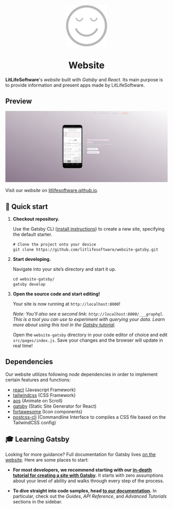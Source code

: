 <p align="center">
  <a href="https://litlifesoftware.github.io">
    <img alt="LitLifeSoftware Logo" src="src/assets/img/Icon-512.svg" width="128" />
  </a>
</p>

<h1 align="center">
  Website
</h1>

**LitLifeSoftware**'s *website* built with *Gatsby* and *React*. Its main purpose is to provide information and present apps made by LitLifeSoftware.

## Preview

![LitLifeSoftware Website Screenshot](src/assets/screenshots/LitLifeSoftwareWebsiteAppPage.png)

Visit our *website* on [litlifesoftware.github.io](https://litlifesoftware.github.io).

## 🚀 Quick start

1.  **Checkout repository.**

    Use the Gatsby CLI ([install instructions](https://www.gatsbyjs.com/docs/tutorial/part-0/#gatsby-cli)) to create a new site, specifying the default starter.

    ```shell
    # Clone the project onto your device
    git clone https://github.com/litlifesoftware/website-gatsby.git
    ```

2.  **Start developing.**

    Navigate into your site’s directory and start it up.

    ```shell
    cd website-gatsby/
    gatsby develop
    ```

3.  **Open the source code and start editing!**

    Your site is now running at `http://localhost:8000`!

    _Note: You'll also see a second link: _`http://localhost:8000/___graphql`_. This is a tool you can use to experiment with querying your data. Learn more about using this tool in the [Gatsby tutorial](https://www.gatsbyjs.com/tutorial/part-five/#introducing-graphiql)._

    Open the `website-gatsby` directory in your code editor of choice and edit `src/pages/index.js`. Save your changes and the browser will update in real time!

## Dependencies

Our website utilizes following *node* dependencies in order to implement certain features and functions:

- [react](https://github.com/facebook/react) (Javascript Framework)
- [tailwindcss](https://github.com/tailwindlabs/tailwindcss) (CSS Framework)
- [aos](https://github.com/michalsnik/aos) (Animate on Scroll)
- [gatsby](https://github.com/gatsbyjs/gatsby) (Static Site Generator for React)
- [fortawesome](https://github.com/FortAwesome/react-fontawesome) (Icon components)
- [postcss-cli](https://github.com/postcss/postcss-cli) (Commandline Interface to compiles a CSS file based on the TailwindCSS config)

## 🎓 Learning Gatsby

Looking for more guidance? Full documentation for Gatsby lives [on the website](https://www.gatsbyjs.com/). Here are some places to start:

- **For most developers, we recommend starting with our [in-depth tutorial for creating a site with Gatsby](https://www.gatsbyjs.com/tutorial/).** It starts with zero assumptions about your level of ability and walks through every step of the process.

- **To dive straight into code samples, head [to our documentation](https://www.gatsbyjs.com/docs/).** In particular, check out the _Guides_, _API Reference_, and _Advanced Tutorials_ sections in the sidebar.
